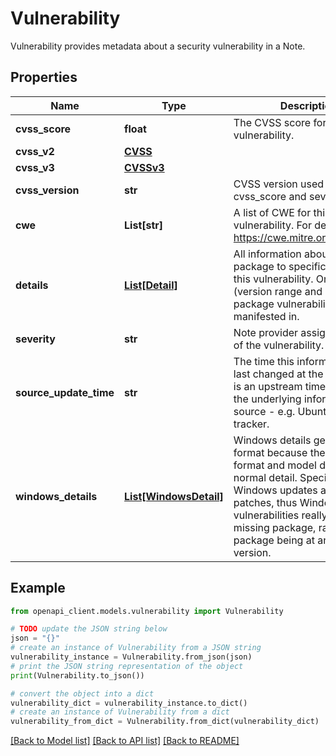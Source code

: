 # Vulnerability

Vulnerability provides metadata about a security vulnerability in a Note.

## Properties

Name | Type | Description | Notes
------------ | ------------- | ------------- | -------------
**cvss_score** | **float** | The CVSS score for this vulnerability. | [optional] 
**cvss_v2** | [**CVSS**](CVSS.md) |  | [optional] 
**cvss_v3** | [**CVSSv3**](CVSSv3.md) |  | [optional] 
**cvss_version** | **str** | CVSS version used to populate cvss_score and severity. | [optional] 
**cwe** | **List[str]** | A list of CWE for this vulnerability. For details, see: https://cwe.mitre.org/index.html | [optional] 
**details** | [**List[Detail]**](Detail.md) | All information about the package to specifically identify this vulnerability. One entry per (version range and cpe_uri) the package vulnerability has manifested in. | [optional] 
**severity** | **str** | Note provider assigned impact of the vulnerability. | [optional] 
**source_update_time** | **str** | The time this information was last changed at the source. This is an upstream timestamp from the underlying information source - e.g. Ubuntu security tracker. | [optional] 
**windows_details** | [**List[WindowsDetail]**](WindowsDetail.md) | Windows details get their own format because the information format and model don&#39;t match a normal detail. Specifically Windows updates are done as patches, thus Windows vulnerabilities really are a missing package, rather than a package being at an incorrect version. | [optional] 

## Example

```python
from openapi_client.models.vulnerability import Vulnerability

# TODO update the JSON string below
json = "{}"
# create an instance of Vulnerability from a JSON string
vulnerability_instance = Vulnerability.from_json(json)
# print the JSON string representation of the object
print(Vulnerability.to_json())

# convert the object into a dict
vulnerability_dict = vulnerability_instance.to_dict()
# create an instance of Vulnerability from a dict
vulnerability_from_dict = Vulnerability.from_dict(vulnerability_dict)
```
[[Back to Model list]](../README.md#documentation-for-models) [[Back to API list]](../README.md#documentation-for-api-endpoints) [[Back to README]](../README.md)


